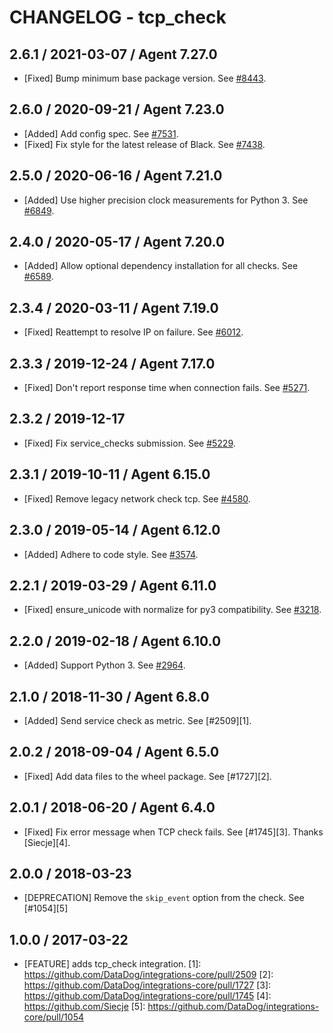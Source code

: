 # CHANGELOG - tcp_check

## 2.6.1 / 2021-03-07 / Agent 7.27.0

* [Fixed] Bump minimum base package version. See [#8443](https://github.com/DataDog/integrations-core/pull/8443).

## 2.6.0 / 2020-09-21 / Agent 7.23.0

* [Added] Add config spec. See [#7531](https://github.com/DataDog/integrations-core/pull/7531).
* [Fixed] Fix style for the latest release of Black. See [#7438](https://github.com/DataDog/integrations-core/pull/7438).

## 2.5.0 / 2020-06-16 / Agent 7.21.0

* [Added] Use higher precision clock measurements for Python 3. See [#6849](https://github.com/DataDog/integrations-core/pull/6849).

## 2.4.0 / 2020-05-17 / Agent 7.20.0

* [Added] Allow optional dependency installation for all checks. See [#6589](https://github.com/DataDog/integrations-core/pull/6589).

## 2.3.4 / 2020-03-11 / Agent 7.19.0

* [Fixed] Reattempt to resolve IP on failure. See [#6012](https://github.com/DataDog/integrations-core/pull/6012).

## 2.3.3 / 2019-12-24 / Agent 7.17.0

* [Fixed] Don't report response time when connection fails. See [#5271](https://github.com/DataDog/integrations-core/pull/5271).

## 2.3.2 / 2019-12-17

* [Fixed] Fix service_checks submission. See [#5229](https://github.com/DataDog/integrations-core/pull/5229).

## 2.3.1 / 2019-10-11 / Agent 6.15.0

* [Fixed] Remove legacy network check tcp. See [#4580](https://github.com/DataDog/integrations-core/pull/4580).

## 2.3.0 / 2019-05-14 / Agent 6.12.0

* [Added] Adhere to code style. See [#3574](https://github.com/DataDog/integrations-core/pull/3574).

## 2.2.1 / 2019-03-29 / Agent 6.11.0

* [Fixed] ensure_unicode with normalize for py3 compatibility. See [#3218](https://github.com/DataDog/integrations-core/pull/3218).

## 2.2.0 / 2019-02-18 / Agent 6.10.0

* [Added] Support Python 3. See [#2964](https://github.com/DataDog/integrations-core/pull/2964).

## 2.1.0 / 2018-11-30 / Agent 6.8.0

* [Added] Send service check as metric. See [#2509][1].

## 2.0.2 / 2018-09-04 / Agent 6.5.0

* [Fixed] Add data files to the wheel package. See [#1727][2].

## 2.0.1 / 2018-06-20 / Agent 6.4.0

* [Fixed] Fix error message when TCP check fails. See [#1745][3]. Thanks [Siecje][4].

## 2.0.0 / 2018-03-23

* [DEPRECATION] Remove the `skip_event` option from the check. See [#1054][5]

## 1.0.0 / 2017-03-22

* [FEATURE] adds tcp_check integration.
[1]: https://github.com/DataDog/integrations-core/pull/2509
[2]: https://github.com/DataDog/integrations-core/pull/1727
[3]: https://github.com/DataDog/integrations-core/pull/1745
[4]: https://github.com/Siecje
[5]: https://github.com/DataDog/integrations-core/pull/1054
